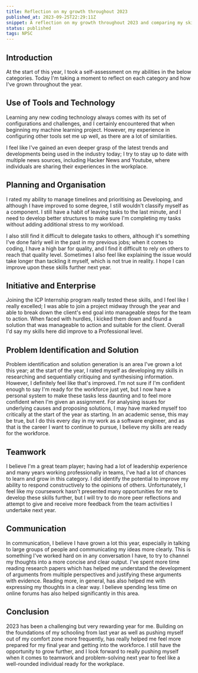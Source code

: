 ```yaml
---
title: Reflection on my growth throughout 2023
published_at: 2023-09-25T22:29:11Z  
snippet: A reflection on my growth throughout 2023 and comparing my skills to the self-assessment I took at the start of the year. 
status: published  
tags: NPSC
---
```


## Introduction
At the start of this year, I took a self-assessment on my abilities in the below categories. Today I'm taking a moment to reflect on each category and how I've grown throughout the year.

## Use of Tools and Technology
Learning any new coding technology always comes with its set of configurations and challenges, and I certainly encountered that when beginning my machine learning project. However, my experience in configuring other tools set me up well, as there are a lot of similarities.

I feel like I've gained an even deeper grasp of the latest trends and developments being used in the industry today; I try to stay up to date with multiple news sources, including Hacker News and Youtube, where individuals are sharing their experiences in the workplace.

## Planning and Organisation
I rated my ability to manage timelines and prioritising as Developing, and although I have improved to some degree, I still wouldn't classify myself as a component. I still have a habit of leaving tasks to the last minute, and I need to develop better structures to make sure I'm completing my tasks without adding additional stress to my workload.

I also still find it difficult to delegate tasks to others, although it's something I've done fairly well in the past in my previous jobs; when it comes to coding, I have a high bar for quality, and I find it difficult to rely on others to reach that quality level. Sometimes I also feel like explaining the issue would take longer than tackling it myself, which is not true in reality. I hope I can improve upon these skills further next year.

## Initiative and Enterprise
Joining the ICP Internship program really tested these skills, and I feel like I really excelled; I was able to join a project midway through the year and able to break down the client's end goal into manageable steps for the team to action. When faced with hurdles, I kicked them down and found a solution that was manageable to action and suitable for the client. Overall I'd say my skills here did improve to a Professional level.
## Problem Identification and Solution

Problem identification and solution generation is an area I've grown a lot this year; at the start of the year, I rated myself as developing my skills in researching and sequentially critiquing and synthesising information. However, I definitely feel like that's improved. I'm not sure if I'm confident enough to say I'm ready for the workforce just yet, but I now have a personal system to make these tasks less daunting and to feel more confident when I'm given an assignment. For analysing issues for underlying causes and proposing solutions, I may have marked myself too critically at the start of the year as starting. In an academic sense, this may be true, but I do this every day in my work as a software engineer, and as that is the career I want to continue to pursue, I believe my skills are ready for the workforce.

## Teamwork
I believe I'm a great team player; having had a lot of leadership experience and many years working professionally in teams, I've had a lot of chances to learn and grow in this category. I did identify the potential to improve my ability to respond constructively to the opinions of others. Unfortunately, I feel like my coursework hasn't presented many opportunities for me to develop these skills further, but I will try to do more peer reflections and attempt to give and receive more feedback from the team activities I undertake next year.
## Communication
In communication, I believe I have grown a lot this year, especially in talking to large groups of people and communicating my ideas more clearly. This is something I've worked hard on in any conversation I have, to try to channel my thoughts into a more concise and clear output. I've spent more time reading research papers which has helped me understand the development of arguments from multiple perspectives and justifying these arguments with evidence. Reading more, in general, has also helped me with expressing my thoughts in a clear way. I believe spending less time on online forums has also helped significantly in this area.
## Conclusion
2023 has been a challenging but very rewarding year for me. Building on the foundations of my schooling from last year as well as pushing myself out of my comfort zone more frequently, has really helped me feel more prepared for my final year and getting into the workforce. I still have the opportunity to grow further, and I look forward to really pushing myself when it comes to teamwork and problem-solving next year to feel like a well-rounded individual ready for the workplace.
